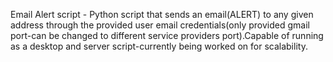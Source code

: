 Email Alert script - Python script that sends an email(ALERT) to any given address through the provided user email credentials(only provided gmail port-can be changed to different service providers port).Capable of running as a desktop and server script-currently being worked on for scalability.
